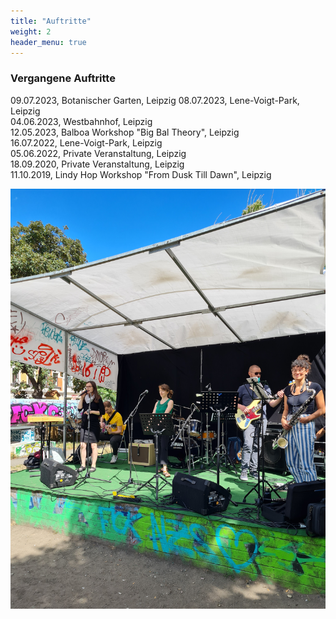 ```yaml
---
title: "Auftritte"
weight: 2
header_menu: true
---
```



### Vergangene Auftritte
09.07.2023, Botanischer Garten, Leipzig
08.07.2023, Lene-Voigt-Park, Leipzig  
04.06.2023, Westbahnhof, Leipzig  
12.05.2023, Balboa Workshop "Big Bal Theory", Leipzig  
16.07.2022, Lene-Voigt-Park, Leipzig  
05.06.2022, Private Veranstaltung, Leipzig   
18.09.2020, Private Veranstaltung, Leipzig  
11.10.2019, Lindy Hop Workshop "From Dusk Till Dawn", Leipzig  

![Events](images/events.jpg)
